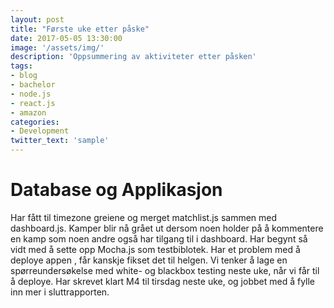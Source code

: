 ```yaml
---
layout: post
title: "Første uke etter påske"
date: 2017-05-05 13:30:00
image: '/assets/img/'
description: 'Oppsummering av aktiviteter etter påsken'
tags: 
- blog
- bachelor
- node.js
- react.js
- amazon
categories:
- Development
twitter_text: 'sample'
---
```


Database og Applikasjon
===================

Har fått til timezone greiene og merget matchlist.js sammen med dashboard.js. Kamper blir nå grået ut dersom noen holder på å kommentere en kamp
som noen andre også har tilgang til i dashboard. Har begynt så vidt med å sette opp Mocha.js som testbiblotek. Har et problem med å deploye appen
, får kanskje fikset det til helgen. Vi tenker å lage en spørreundersøkelse med white- og blackbox testing neste uke, når vi får til å deploye.
Har skrevet klart M4 til tirsdag neste uke, og jobbet med å fylle inn mer i sluttrapporten.
